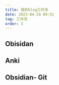 ```yaml
---
title: 我的blog工作流
date: 2023-04-29 09:51
tag: 工作流
order: 3
---
```


## Obisidan

## Anki

## Obsidian- Git 
